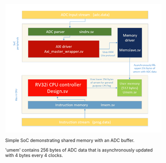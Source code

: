 ![Alt text](./bd.png?raw=true)

Simple SoC demonstrating shared memory with an ADC buffer. 

'umem' contains 256 bytes of ADC data that is asynchronously updated with 4 bytes every 4 clocks.
